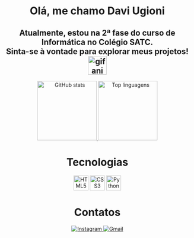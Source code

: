 <h1 align="center">Olá, me chamo Davi Ugioni</h1>

<h2 align="center">
  Atualmente, estou na 2ª fase do curso de Informática no <strong>Colégio SATC</strong>.<br/>
  Sinta-se à vontade para explorar meus projetos! 
  <img src="https://media3.giphy.com/media/v1.Y2lkPTc5MGI3NjExeTB2OTJ0N3c2b256OW9mdzNlMHhxdjM1ZzRnamNxMmU3cndzNGRicyZlcD12MV9pbnRlcm5hbF9naWZfYnlfaWQmY3Q9cw/tBW2o1LQD8bo7ApExG/giphy.gif" width="50" alt="gif animado"/>
</h2>

<p align="center">
  <a href="https://github.com/viniciusdarosa">
    <img height="160em" src="https://github-readme-stats.vercel.app/api?username=daviugioni&show_icons=true&theme=github_dark&include_all_commits=true&count_private=true" alt="GitHub stats"/>
  </a>
  <a href="https://github.com/viniciusdarosa">
    <img height="160em" src="https://github-readme-stats.vercel.app/api/top-langs/?username=daviugioni&layout=compact&langs_count=7&theme=github_dark" alt="Top linguagens"/>
  </a>
</p>

<h1 align="center">Tecnologias</h1>

<p align="center"> 
  <img src="https://cdn.jsdelivr.net/gh/devicons/devicon/icons/html5/html5-original.svg" width="40" height="40" alt="HTML5" />
  <img src="https://cdn.jsdelivr.net/gh/devicons/devicon/icons/css3/css3-original.svg" width="40" height="40" alt="CSS3" />
  <img src="https://cdn.jsdelivr.net/gh/devicons/devicon/icons/python/python-original.svg" width="40" height="40" alt="Python" />
</p>

<h1 align="center">Contatos</h1>  

<p align="center"> 
  <a href="https://www.instagram.com/daviugioni" target="_blank" rel="noopener noreferrer">
    <img src="https://img.shields.io/badge/-Instagram-%23E4405F?style=for-the-badge&logo=instagram&logoColor=white" alt="Instagram" />
  </a>
  <a href="mailto:daviugionimarcolino@gmail.com" target="_blank" rel="noopener noreferrer">
    <img src="https://img.shields.io/badge/Gmail-D14836?style=for-the-badge&logo=gmail&logoColor=white" alt="Gmail" />
  </a>
</p>
